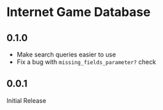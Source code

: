 # Internet Game Database

## 0.1.0
- Make search queries easier to use
- Fix a bug with `missing_fields_parameter?` check

## 0.0.1
Initial Release
